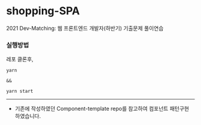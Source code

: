 # shopping-SPA
2021 Dev-Matching: 웹 프론트엔드 개발자(하반기) 기출문제 풀이연습


### 실행방법
레포 클론후,
```
yarn

&&

yarn start
```

----
- 기존에 작성하였던 Component-template repo를 참고하여 컴포넌트 패턴구현 하였습니다.

